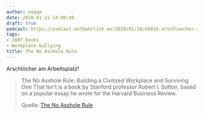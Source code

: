 ```yaml
---
author: noqqe
date: 2020-01-21 14:00:48
draft: true
podcast: https://podcast.entbehrlich.es/2020/01/28/eb016-arschloecher-aus-der-vergangenheit/
tags:
- 2007 books
- Workplace bullying
title: The No Asshole Rule
---
```


Arschlöcher am Arbeitsplatz!

> The No Asshole Rule: Building a Civilized Workplace and Surviving One That
> Isn't is a book by Stanford professor Robert I. Sutton, based on a popular
> essay he wrote for the Harvard Business Review.
>
> Quelle: [The No Asshole Rule](https://en.wikipedia.org/wiki/The_No_Asshole_Rule)